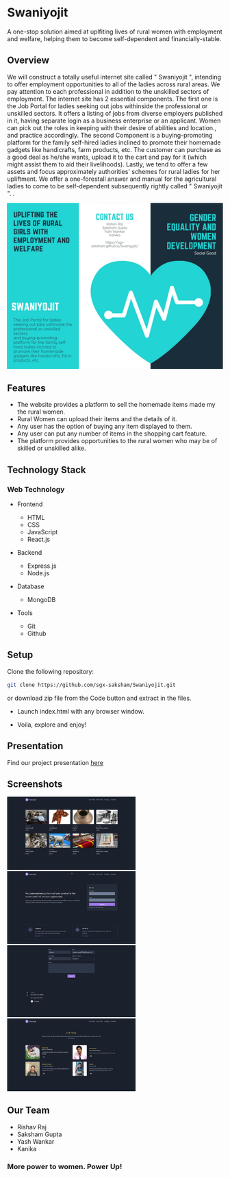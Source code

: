 # Swaniyojit

A one-stop solution aimed at uplfiting lives of rural women with employment and welfare, helping them to become self-dependent and financially-stable.


## Overview

We will construct a totally useful internet site called " Swaniyojit ", intending to offer employment opportunities to all of the ladies across rural areas. We pay attention to each professional in addition to the unskilled sectors of employment. The internet site has 2 essential components. The first one is the Job Portal for ladies seeking out jobs withinside the professional or unskilled sectors. It offers a listing of jobs from diverse employers published in it, having separate login as a business enterprise or an applicant. Women can pick out the roles in keeping with their desire of abilities and location., and practice accordingly. The second Component is a buying-promoting platform for the family self-hired ladies inclined to promote their homemade gadgets like handicrafts, farm products, etc. The customer can purchase as a good deal as he/she wants, upload it to the cart and pay for it (which might assist them to aid their livelihoods). Lastly, we tend to offer a few assets and focus approximately authorities' schemes for rural ladies for her upliftment. We offer a one-forestall answer and manual for the agricultural ladies to come to be self-dependent subsequently rightly called " Swaniyojit ".
.

<img src="Screenshots/poster.jpg" width="700">

## Features

* The website provides a platform to sell the homemade items made my the rural women.
* Rural Women can upload their items and the details of it.
* Any user has the option of buying any item displayed to them.
* Any user can put any number of items in the shopping cart feature.
* The platform provides opportunities to the rural women who may be of skilled or unskilled alike.

## Technology Stack

### Web Technology

- Frontend
  - HTML
  - CSS
  - JavaScript
  - React.js
  
- Backend
  - Express.js
  - Node.js

- Database
  - MongoDB

- Tools
  - Git
  - Github

## Setup

Clone the following repository:
``` bash
git clone https://github.com/sgx-saksham/Swaniyojit.git
```
or download zip file from the Code button and extract in the files.

- Launch index.html with any browser window.

- Voila, explore and enjoy!

## Presentation

Find our project presentation [here](https://docs.google.com/presentation/d/1mJMthRVeARy55sE-66gC5RuXrYoP89XVGtBwn1DBe8s/edit?usp=sharing)

## Screenshots

<img src="Screenshots/Shopping.jpg" width="300">
<img src="Screenshots/Login.jpg" width="300">
<img src="Screenshots/Job.jpg" width="300">
<img src="Screenshots/About_Team.jpg" width="300">


## Our Team

* Rishav Raj
* Saksham Gupta
* Yash Wankar
* Kanika

### More power to women. Power Up!

